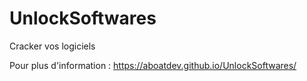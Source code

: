 # UnlockSoftwares
Cracker vos logiciels

Pour plus d'information : https://aboatdev.github.io/UnlockSoftwares/
